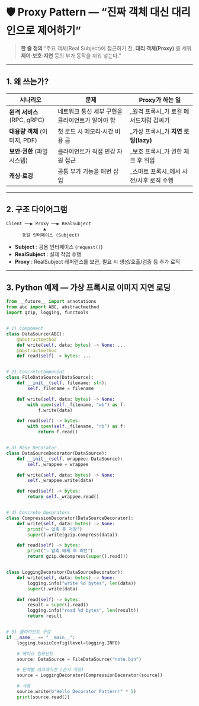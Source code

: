 # 🛡️ Proxy Pattern — “진짜 객체 대신 대리인으로 제어하기”

> **한 줄 정의**
> “주요 객체(Real Subject)에 접근하기 전, **대리 객체(Proxy)** 를 세워 **제어·보호·지연** 등의 부가 동작을 끼워 넣는다.”

---

## 1. 왜 쓰는가?

| 시나리오                   | 문제                          | Proxy가 하는 일                 |
| ---------------------- | --------------------------- | --------------------------- |
| **원격 서비스** (RPC, gRPC) | 네트워크 통신 세부 구현을 클라이언트가 알아야 함 | \_원격 프록시\_가 로컬 메서드처럼 감싸기    |
| **대용량 객체** (이미지, PDF)  | 첫 로드 시 메모리·시간 비용 큼          | \_가상 프록시\_가 **지연 로딩(lazy)** |
| **보안·권한** (파일 시스템)     | 클라이언트가 직접 민감 자원 접근          | \_보호 프록시\_가 권한 체크 후 위임      |
| **캐싱·로깅**              | 공통 부가 기능을 매번 삽입             | \_스마트 프록시\_에서 사전/사후 로직 수행   |

---

## 2. 구조 다이어그램

```
Client ──▶ Proxy ──▶ RealSubject
              ▲
      동일 인터페이스 (Subject)
```

* **Subject** : 공용 인터페이스 (`request()`)
* **RealSubject** : 실제 작업 수행
* **Proxy** : RealSubject 레퍼런스를 보관, 필요 시 생성/호출/검증 등 추가 로직

---

## 3. Python 예제 — **가상 프록시로 이미지 지연 로딩**

```python
from __future__ import annotations
from abc import ABC, abstractmethod
import gzip, logging, functools


# 1) Component
class DataSource(ABC):
    @abstractmethod
    def write(self, data: bytes) -> None: ...
    @abstractmethod
    def read(self) -> bytes: ...


# 2) ConcreteComponent
class FileDataSource(DataSource):
    def __init__(self, filename: str):
        self._filename = filename

    def write(self, data: bytes) -> None:
        with open(self._filename, "wb") as f:
            f.write(data)

    def read(self) -> bytes:
        with open(self._filename, "rb") as f:
            return f.read()


# 3) Base Decorator
class DataSourceDecorator(DataSource):
    def __init__(self, wrappee: DataSource):
        self._wrappee = wrappee

    def write(self, data: bytes) -> None:
        self._wrappee.write(data)

    def read(self) -> bytes:
        return self._wrappee.read()


# 4) Concrete Decorators
class CompressionDecorator(DataSourceDecorator):
    def write(self, data: bytes) -> None:
        print("→ 압축 후 저장")
        super().write(gzip.compress(data))

    def read(self) -> bytes:
        print("→ 압축 해제 후 리턴")
        return gzip.decompress(super().read())


class LoggingDecorator(DataSourceDecorator):
    def write(self, data: bytes) -> None:
        logging.info("write %d bytes", len(data))
        super().write(data)

    def read(self) -> bytes:
        result = super().read()
        logging.info("read %d bytes", len(result))
        return result


# 5) 클라이언트 구성
if __name__ == "__main__":
    logging.basicConfig(level=logging.INFO)

    # 베이스 컴포넌트
    source: DataSource = FileDataSource("note.bin")

    # 단계별 데코레이션 (순서 자유)
    source = LoggingDecorator(CompressionDecorator(source))

    # 사용
    source.write(b"Hello Decorator Pattern!" * 5)
    print(source.read())

```